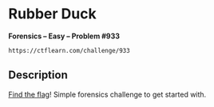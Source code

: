 # Rubber Duck

**Forensics – Easy – Problem #933**

`https://ctflearn.com/challenge/933`


## Description

[Find the flag](./extra/image.jpg)! Simple forensics challenge to get started
with.
